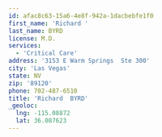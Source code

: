 ```yaml
---
id: afac8c63-15a6-4e8f-942a-1dacbebfe1f0
first_name: 'Richard '
last_name: BYRD
license: M.D.
services:
  - 'Critical Care'
address: '3153 E Warm Springs  Ste 300'
city: 'Las Vegas'
state: NV
zip: '89120'
phone: 702-487-6510
title: 'Richard  BYRD'
_geoloc:
  lng: -115.08872
  lat: 36.087623
---
```

